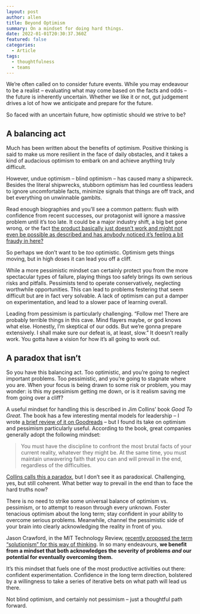 ```yaml
---
layout: post
author: allen
title: Beyond Optimism
summary: On a mindset for doing hard things.
date: 2022-01-01T20:30:37.360Z
featured: false
categories:
  - Article
tags:
  - thoughtfulness
  - teams
---
```

We’re often called on to consider future events. While you may endeavour to be a realist – evaluating what may come based on the facts and odds – the future is inherently uncertain. Whether we like it or not, gut judgement drives a lot of how we anticipate and prepare for the future.

So faced with an uncertain future, how optimistic should we strive to be?

## A balancing act

Much has been written about the benefits of optimism. Positive thinking is said to make us more resilient in the face of daily obstacles, and it takes a kind of audacious optimism to embark on and achieve anything truly difficult.

However, undue optimism – blind optimism – has caused many a shipwreck. Besides the literal shipwrecks, stubborn optimism has led countless leaders to ignore uncomfortable facts, minimize signals that things are off track, and bet everything on unwinnable gambits.

Read enough biographies and you’ll see a common pattern: flush with confidence from recent successes, our protagonist will ignore a massive problem until it’s too late. It could be a major industry shift, a big bet gone wrong, or the fact [the product basically just doesn’t work and might not even be possible as described and has anybody noticed it’s feeling a bit fraudy in here?](https://www.goodreads.com/book/show/37976541-bad-blood)

So perhaps we don’t want to be *too* optimistic. Optimism gets things moving, but in high doses it can lead you off a cliff.

While a more pessimistic mindset can certainly protect you from the more spectacular types of failure, playing things too safely brings its own serious risks and pitfalls. Pessimists tend to operate conservatively, neglecting worthwhile opportunities. This can lead to problems festering that seem difficult but are in fact very solvable. A lack of optimism can put a damper on experimentation, and lead to a slower pace of learning overall.

Leading from pessimism is particularly challenging. “Follow me! There are probably terrible things in this cave. Mind flayers maybe, or god knows what else. Honestly, I’m skeptical of our odds. But we’re gonna prepare extensively. I shall make sure our defeat is, at least, slow.” It doesn’t really work. You gotta have a vision for how it’s all going to work out.

## A paradox that isn’t

So you have this balancing act. Too optimistic, and you’re going to neglect important problems. Too pessimistic, and you’re going to stagnate where you are. When your focus is being drawn to some risk or problem, you may wonder: is this my pessimism getting me down, or is it realism saving me from going over a cliff?

A useful mindset for handling this is described in Jim Collins’ book *Good To Great*. The book has a few interesting mental models for leadership – I wrote [a brief review of it on Goodreads](https://www.goodreads.com/review/show/3743192696?book_show_action=false) – but I found its take on optimism and pessimism particularly useful. According to the book, great companies generally adopt the following mindset:

> You must have the discipline to confront the most brutal facts of your current reality, whatever they might be. At the same time, you must maintain unwavering faith that you can and will prevail in the end, regardless of the difficulties.

[Collins calls this a paradox](https://www.jimcollins.com/concepts/confront-the-brutal-facts.html), but I don’t see it as paradoxical. Challenging, yes, but still coherent. What better way to prevail in the end than to face the hard truths now?

There is no need to strike some universal balance of optimism vs. pessimism, or to attempt to reason through every unknown. Foster tenacious optimism about the long term; stay confident in your ability to overcome serious problems. Meanwhile, channel the pessimistic side of your brain into clearly acknowledging the reality in front of you.

Jason Crawford, in the MIT Technology Review, [recently proposed the term “solutionism” for this way of thinking](https://www.technologyreview.com/2021/07/13/1028295/proud-solutionist-history-technology-industry/). In so many endeavours, **we benefit from a mindset that both acknowledges the severity of problems *and* our potential for eventually overcoming them.**

It’s this mindset that fuels one of the most productive activities out there: confident experimentation. Confidence in the long term direction, bolstered by a willingness to take a series of iterative bets on what path will lead us there.

Not blind optimism, and certainly not pessimism – just a thoughtful path forward.

